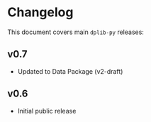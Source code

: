 # Changelog

This document covers main `dplib-py` releases:

## v0.7

- Updated to Data Package (v2-draft)

## v0.6

- Initial public release
